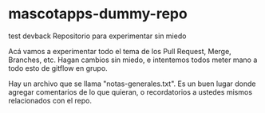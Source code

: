 # mascotapps-dummy-repo
test devback
Repositorio para experimentar sin miedo

Acá vamos a experimentar todo el tema de los Pull Request, Merge, Branches, etc.
 Hagan cambios sin miedo, e intentemos todos meter mano a todo esto de gitflow en grupo.
 
 Hay un archivo que se llama "notas-generales.txt". Es un buen lugar donde agregar comentarios de lo que quieran,
 o recordatorios a ustedes mismos relacionados con el repo.
